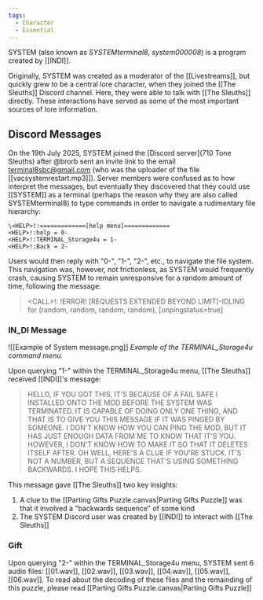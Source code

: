 ```yaml
---
tags:
  - Character
  - Essential
---
```

SYSTEM (also known as *SYSTEMterminal8*, *system000008*) is a program created by [[INDI]].

Originally, SYSTEM was created as a moderator of the [[Livestreams]], but quickly grew to be a central lore character, when they joined the [[The Sleuths]] Discord channel. Here, they were able to talk with [[The Sleuths]] directly. These interactions have served as some of the most important sources of lore information.

## Discord Messages
On the 19th July 2025, SYSTEM joined the [Discord server](710 Tone Sleuths) after @brorb sent an invite link to the email terminal8sbc@gmail.com (who was the uploader of the file [[vacsystemrestart.mp3]]). 
Server members were confused as to how interpret the messages, but eventually they discovered that they could use [[SYSTEM]] as a terminal (perhaps the reason why they are also called SYSTEMterminal8) to type commands in order to navigate a rudimentary file hierarchy:

	\<HELP>!:=============[help menu]=============
	<HELP>!:help = 0-
	<HELP>!:TERMINAL_Storage4u = 1-
	<HELP>!:Back = 2-
Users would then reply with "0-", "1-", "2-", etc., to navigate the file system. This navigation was, however, not frictionless, as SYSTEM would frequently crash, causing SYSTEM to remain unresponsive for a random amount of time, following the message: 

> \<CALL\>!: !ERROR! \[REQUESTS EXTENDED BEYOND LIMIT\]-IDLING for (random, random, random, random), \[unpingstatus=true\]

### IN_DI Message

![[Example of System message.png]]
_Example of the TERMINAL\_Storage4u command menu._

Upon querying "1-" within the TERMINAL_Storage4u menu, [[The Sleuths]] received [[INDI]]'s message:

> HELLO, IF YOU GOT THIS, IT'S BECAUSE OF A FAIL SAFE I INSTALLED ONTO THE MOD BEFORE THE SYSTEM WAS TERMINATED. IT IS CAPABLE OF DOING ONLY ONE THING, AND THAT IS TO GIVE YOU THIS MESSAGE IF IT WAS PINGED BY SOMEONE. I DON'T KNOW HOW YOU CAN PING THE MOD, BUT IT HAS JUST ENOUGH DATA FROM ME TO KNOW THAT IT'S YOU. HOWEVER, I DON'T KNOW HOW TO MAKE IT SO THAT IT DELETES ITSELF AFTER. OH WELL, HERE'S A CLUE IF YOU'RE STUCK. IT'S NOT A NUMBER, BUT A SEQUENCE THAT'S USING SOMETHING BACKWARDS. I HOPE THIS HELPS.

This message gave [[The Sleuths]] two key insights:
1. A clue to the [[Parting Gifts Puzzle.canvas|Parting Gifts Puzzle]] was that it involved a "backwards sequence" of some kind
2. The SYSTEM Discord user was created by [[INDI]] to interact with [[The Sleuths]]

### Gift
Upon querying "2-" within the TERMINAL_Storage4u menu, SYSTEM sent 6 audio files:
[[01.wav]], [[02.wav]], [[03.wav]], [[04.wav]], [[05.wav]], [[06.wav]]. 
To read about the decoding of these files and the remainding of this puzzle, please read [[Parting Gifts Puzzle.canvas|Parting Gifts Puzzle]]

